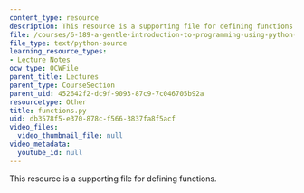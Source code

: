 ```yaml
---
content_type: resource
description: This resource is a supporting file for defining functions.
file: /courses/6-189-a-gentle-introduction-to-programming-using-python-january-iap-2011/db3578f5e370878cf5663837fa8f5acf_functions.py
file_type: text/python-source
learning_resource_types:
- Lecture Notes
ocw_type: OCWFile
parent_title: Lectures
parent_type: CourseSection
parent_uid: 452642f2-dc9f-9093-87c9-7c046705b92a
resourcetype: Other
title: functions.py
uid: db3578f5-e370-878c-f566-3837fa8f5acf
video_files:
  video_thumbnail_file: null
video_metadata:
  youtube_id: null
---
```

This resource is a supporting file for defining functions.